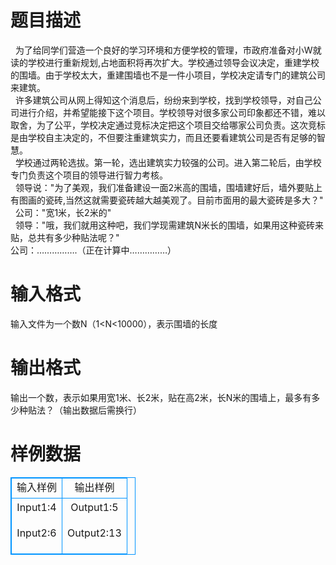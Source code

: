 # 

 
 # 题目描述 
&nbsp;&nbsp;为了给同学们营造一个良好的学习环境和方便学校的管理，市政府准备对小W就读的学校进行重新规划,占地面积将再次扩大。学校通过领导会议决定，重建学校的围墙。由于学校太大，重建围墙也不是一件小项目，学校决定请专门的建筑公司来建筑。<BR>&nbsp;&nbsp;许多建筑公司从网上得知这个消息后，纷纷来到学校，找到学校领导，对自己公司进行介绍，并希望能接下这个项目。学校领导对很多家公司印象都还不错，难以取舍，为了公平，学校决定通过竞标决定把这个项目交给哪家公司负责。这次竞标是由学校自主决定的，不但要注重建筑实力，而且还要看建筑公司是否有足够的智慧。<BR>&nbsp;&nbsp;学校通过两轮选拔。第一轮，选出建筑实力较强的公司。进入第二轮后，由学校专门负责这个项目的领导进行智力考核。<BR>&nbsp;&nbsp;领导说："为了美观，我们准备建设一面2米高的围墙，围墙建好后，墙外要贴上有图画的瓷砖,当然这就需要瓷砖越大越美观了。目前市面用的最大瓷砖是多大？"<BR>&nbsp;&nbsp;公司："宽1米，长2米的"<BR>&nbsp;&nbsp;领导："哦，我们就用这种吧，我们学现需建筑N米长的围墙，如果用这种瓷砖来贴，总共有多少种贴法呢？"<BR>公司：…………….（正在计算中……………）<BR> 

 
 # 输入格式 
输入文件为一个数N（1&lt;N&lt;10000），表示围墙的长度 

 
 # 输出格式 
输出一个数，表示如果用宽1米、长2米，贴在高2米，长N米的围墙上，最多有多少种贴法？（输出数据后需换行） 
# 样例数据
<style>
        table,table tr th, table tr td { border:1px solid #0094ff; }
        table { width: 200px; min-height: 25px; line-height: 25px; text-align: center; border-collapse: collapse;}   
    </style>
<table>
	<tr>
		<td>输入样例</td>
		<td>输出样例</td>
	</tr>
<tr><td>Input1:4


Input2:6
</td><td>Output1:5


Output2:13</td></tr></table>
